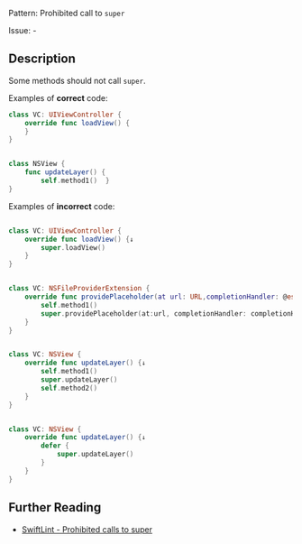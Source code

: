 Pattern: Prohibited call to `super`

Issue: -

## Description

Some methods should not call `super`.

Examples of **correct** code:
```swift
class VC: UIViewController {
	override func loadView() {
	}
}


class NSView {
	func updateLayer() {
		self.method1()	}
}

```
Examples of **incorrect** code:
```swift

class VC: UIViewController {
	override func loadView() {↓
		super.loadView()
	}
}


class VC: NSFileProviderExtension {
	override func providePlaceholder(at url: URL,completionHandler: @escaping (Error?) -> Void) {↓
		self.method1()
		super.providePlaceholder(at:url, completionHandler: completionHandler)
	}
}


class VC: NSView {
	override func updateLayer() {↓
		self.method1()
		super.updateLayer()
		self.method2()
	}
}


class VC: NSView {
	override func updateLayer() {↓
		defer {
			super.updateLayer()
		}
	}
}

```

## Further Reading

* [SwiftLint - Prohibited calls to super](https://realm.github.io/SwiftLint/prohibited_calls_to_super.html)